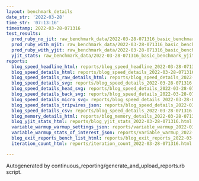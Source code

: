 ```yaml
---
layout: benchmark_details
date_str: '2022-03-28'
time_str: '07:13:16'
timestamp: 2022-03-28-071316
test_results:
  prod_ruby_no_jit: raw_benchmark_data/2022-03-28-071316_basic_benchmark_prod_ruby_no_jit.json
  prod_ruby_with_mjit: raw_benchmark_data/2022-03-28-071316_basic_benchmark_prod_ruby_with_mjit.json
  prod_ruby_with_yjit: raw_benchmark_data/2022-03-28-071316_basic_benchmark_prod_ruby_with_yjit.json
  yjit_stats: raw_benchmark_data/2022-03-28-071316_basic_benchmark_yjit_stats.json
reports:
  blog_speed_headline_html: reports/blog_speed_headline_2022-03-28-071316.html
  blog_speed_details_html: reports/blog_speed_details_2022-03-28-071316.html
  blog_speed_details_raw_details_html: reports/blog_speed_details_2022-03-28-071316.raw_details.html
  blog_speed_details_svg: reports/blog_speed_details_2022-03-28-071316.svg
  blog_speed_details_head_svg: reports/blog_speed_details_2022-03-28-071316.head.svg
  blog_speed_details_back_svg: reports/blog_speed_details_2022-03-28-071316.back.svg
  blog_speed_details_micro_svg: reports/blog_speed_details_2022-03-28-071316.micro.svg
  blog_speed_details_tripwires_json: reports/blog_speed_details_2022-03-28-071316.tripwires.json
  blog_speed_details_csv: reports/blog_speed_details_2022-03-28-071316.csv
  blog_memory_details_html: reports/blog_memory_details_2022-03-28-071316.html
  blog_yjit_stats_html: reports/blog_yjit_stats_2022-03-28-071316.html
  variable_warmup_warmup_settings_json: reports/variable_warmup_2022-03-28-071316.warmup_settings.json
  variable_warmup_stats_of_interest_json: reports/variable_warmup_2022-03-28-071316.stats_of_interest.json
  blog_exit_reports_bench_list_html: reports/blog_exit_reports_2022-03-28-071316.bench_list.html
  iteration_count_html: reports/iteration_count_2022-03-28-071316.html

---
```

Autogenerated by continuous_reporting/generate_and_upload_reports.rb script.

